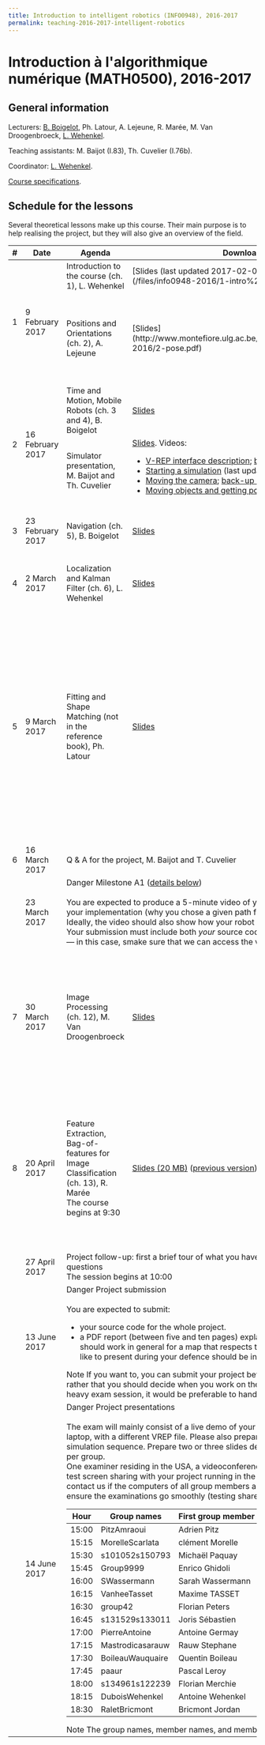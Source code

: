 ```yaml
---
title: Introduction to intelligent robotics (INFO0948), 2016-2017
permalink: teaching-2016-2017-intelligent-robotics
---
```


# Introduction à l'algorithmique numérique (MATH0500), 2016-2017

## General information

Lecturers: [B. Boigelot](http://www.montefiore.ulg.ac.be/~boigelot/), Ph. Latour, A. Lejeune, R. Marée, M. Van Droogenbroeck, [L. Wehenkel](http://montefiore.ulg.ac.be/~lwh/).

Teaching assistants: M. Baijot (I.83), Th. Cuvelier (I.76b).

Coordinator: [L. Wehenkel](http://montefiore.ulg.ac.be/~lwh/).

[Course specifications](http://progcours.ulg.ac.be/cocoon/cours/INFO0948-2.html).

## Schedule for the lessons

Several theoretical lessons make up this course. Their main purpose is to help realising the project, but they will also give an overview of the field. 

<table class="table table-bordered">
    <thead>
        <tr>
            <th>#</th>
            <th>Date</th>
            <th>Agenda</th>
            <th>Downloads</th>
            <th>Supplements</th>
        </tr>
    </thead>
    <tbody>
        <tr id="course-1">
            <td rowspan="2">1</td>
            <td rowspan="2">9 February 2017</td>
            <td>Introduction to the course (ch. 1), L. Wehenkel</td>
            <td markdown="span">[Slides (last updated 2017-02-09 15:30)](/files/info0948-2016/1-intro%202017.key.pdf)</td>
            <td class="small" markdown="span">[Reference book](http://petercorke.com/RVC1/chaps/1/)</td>
        </tr>
        <tr>
            <td>Positions and Orientations (ch. 2), A. Lejeune</td>
            <td markdown="span">[Slides](http://www.montefiore.ulg.ac.be/~tcuvelier/files/info0948-2016/2-pose.pdf)</td>
            <td class="small" markdown="span">
                [Reference book](http://petercorke.com/RVC1/chaps/2/)<br/>
                Peter Corke's Robotics Toolbox: [3D transforms](http://www.petercorke.com/RTB/r9/html/#3dtransforms), [quaternions](http://www.petercorke.com/RTB/r9/html/#quaternion), [homogeneous coordinates](http://www.petercorke.com/RTB/r9/html/#homogeneouspointsandlines)<br/>
                MATLAB Robotics Toolbox: [coordinate system transforms](http://fr.mathworks.com/help/robotics/coordinate-system-transformations.html)
            </td>
        </tr>
        <tr id="course-2">
            <td rowspan="2">2</td>
            <td rowspan="2">16 February 2017</td>
            <td>Time and Motion, Mobile Robots (ch. 3 and 4), B. Boigelot</td>
            <td markdown="span">
                <a href="http://www.montefiore.ulg.ac.be/~tcuvelier/files/info0948-2016/time-motion.pdf">Slides</a>
            </td>
            <td class="small" markdown="span">
                Reference book for <a href="http://petercorke.com/RVC1/chaps/3/">Chapter 3</a> and <a href="http://petercorke.com/RVC1/chaps/4/">Chapter 4</a><br/>
                Peter Corke's Robotics Toolbox: <a href="http://www.petercorke.com/RTB/r9/html/#trajectorygeneration">trajectory interpolation</a>
            </td>
        </tr>
        <tr>
            <td>Simulator presentation, M. Baijot and Th. Cuvelier</td>
            <td colspan="2" markdown="span">
                <a href="http://www.montefiore.ulg.ac.be/~tcuvelier/files/info0948-2016/02_Project_and_simulator.pdf">Slides</a>. Videos: 
                <ul>
                    <li><a href="https://www.youtube.com/watch?v=6Oq55YYLwQs">V-REP interface description</a>; <a href="http://www.montefiore.ulg.ac.be/~tcuvelier/files/info0948-2016/V-REP%20overall.mp4">back-up link</a></li>
                    <li><a href="https://www.youtube.com/watch?v=SgUfqFveJwQ">Starting a simulation</a> (last updated 2014-03-23 14:30); <a href="http://www.montefiore.ulg.ac.be/~tcuvelier/files/info0948-2016/V-REP%20simulation.mp4">back-up link</a></li>                                <li><a href="https://www.youtube.com/watch?v=FRN_Gj_lSqU">Moving the camera</a>; <a href="http://www.montefiore.ulg.ac.be/~tcuvelier/files/info0948-2016/V-REP%20camera.mp4">back-up link</a></li>
                    <li><a href="https://www.youtube.com/watch?v=O8HNW9cXY6Q">Moving objects and getting positions</a>; <a href="http://www.montefiore.ulg.ac.be/~tcuvelier/files/info0948-2016/V-REP%20objects.mp4">back-up link</a></li>
                </ul>
            </td>
        </tr>
        <tr id="course-3">
            <td>3</td>
            <td>23 February 2017</td>
            <td>Navigation (ch. 5), B. Boigelot</td>
            <td markdown="span">
                <a href="http://www.montefiore.ulg.ac.be/~tcuvelier/files/info0948-2016/control-navigation.pdf">Slides</a>
            </td>
            <td class="small" markdown="span">
                <a href="http://petercorke.com/RVC1/chaps/5/">Reference book</a><br/>
                Peter Corke's Robotics Toolbox: <a href="http://www.petercorke.com/RTB/r9/html/#pathplanning">path planning</a>, <a href="http://www.petercorke.com/RTB/r9/html/angdiff.html">angle difference (<code>angdiff</code>)</a><br/>
                MATLAB Robotics Toolbox: <a href="http://fr.mathworks.com/help/robotics/ug/occupancy-grids.html">path planning and occupancy grids</a>, <a href="http://fr.mathworks.com/help/robotics/ug/probabilistic-roadmaps-prm.html">probabilistic roadmap (PRM)</a>, <a href="http://fr.mathworks.com/help/robotics/ref/robotics.purepursuit-class.html">PurePursuit controller</a>
            </td>
        </tr>
        <tr id="course-4">
            <td>4</td>
            <td>2 March 2017</td>
            <td>Localization and Kalman Filter (ch. 6), L. Wehenkel</td>
            <td>
                <a href="http://www.montefiore.ulg.ac.be/~tcuvelier/files/info0948-2016/6-localization.pdf">Slides</a>
            </td>
            <td class="small">
                <a href="http://petercorke.com/RVC1/chaps/6/">Reference book</a><br/>
                Peter Corke's Robotics Toolbox: <a href="http://www.petercorke.com/RTB/r9/html/#localization">localisation with Kalman filter and particle filter</a>, <a href="http://www.petercorke.com/RTB/r9/html/Map.html">map of landmarks</a><br/>
                MATLAB Robotics Toolbox: <a href="https://fr.mathworks.com/help/robotics/ug/particle-filter-parameters.html">particle filter</a>, <a href="http://fr.mathworks.com/help/robotics/ug/probabilistic-roadmaps-prm.html">probabilistic roadmap (PRM)</a>, <a href="http://fr.mathworks.com/help/robotics/ref/robotics.purepursuit-class.html">PurePursuit controller</a>
            </td>
        </tr>
        <tr id="course-5">
            <td>5</td>
            <td>9 March 2017</td>
            <td>Fitting and Shape Matching (not in the reference book), Ph. Latour</td>
            <td>
                <a href="http://www.montefiore.ulg.ac.be/~tcuvelier/files/info0948-2016/10-fitting.pdf">Slides</a>
            </td>
            <td class="small">
                <strong>To go further</strong><br/>
                For shape matching: 
                <ul>
                    <li><a href="https://en.wikipedia.org/wiki/Total_least_squares">total least squares</a> (avoid simple linear regression: see <a href="http://people.cas.uab.edu/~mosya/cl/IHO.pdf">Chapter 1</a> of <a href="https://www.crcpress.com/Circular-and-Linear-Regression-Fitting-Circles-and-Lines-by-Least-Squares/Chernov/p/book/9781439835906">Circular and linear regression: Fitting circles and lines by least squares, N. Chernov</a>)</li>
                    <li><a href="https://en.wikipedia.org/wiki/Hausdorff_distance">Hausdorff distance</a></li>
                </ul>
                An efficient data structure to work with many points: <a href="https://en.wikipedia.org/wiki/K-d_tree">the k-d tree</a>. <br/><br/>
                <strong>For the project</strong><br/>
                Peter Corke's Machine Vision Toolbox: 
                <ul>
                    <li><a href="http://www.petercorke.com/MVTB/r3/html/ransac.html">fitting points to a model with RANSAC</a></li>
                    <li><a href="http://www.petercorke.com/MVTB/r3/html/icp.html">point cloud alignment with ICP</a></li>
                </ul>
                MATLAB Computer Vision System Toolbox: 
                <ul>
                    <li><a href="https://fr.mathworks.com/help/vision/functionlist.html?s_cid=doc_ftr#bux46dr-1">fitting point clouds to geometric shapes with RANSAC</a></li>
                    <li><a href="https://fr.mathworks.com/help/vision/ref/pcregrigid.html">fitting point clouds with ICP</a></li>
                </ul>
                MATLAB Statistics and Machine Learning Toolbox: 
                <ul>
                    <li><a href="https://fr.mathworks.com/help/stats/pca.html">PCA (can be used to initialise ICP)</a></li>
                </ul>
            </td>
        </tr>
        <tr id="course-6">
            <td>6</td>
            <td>16 March 2017</td>
            <td colspan="3">Q &amp; A for the project, M. Baijot and T. Cuvelier</td>
        </tr>
        <tr id="milestone-a1">
            <td></td>
            <td>23 March 2017</td>
            <td colspan="3">
                <span class="label label-danger">Danger</span> Milestone A1 (<a href="#project">details below</a>)<br/><br/>
                You are expected to produce a 5-minute video of your robot that explores the map and eventually shows the map, with an audio comment explaining your implementation (why you chose a given path finding algorithm, how you decide the next point to explore, rather than what function you called). Ideally, the video should also show how your robot is making decisions (for example, show the map being built, the next point to explore, the trajectory). <br/>
                Your submission must include both <em>your</em> source code and the video (either directly as a file, or a link to an external website where you hosted your video — in this case, smake sure that we can access the video at any time after your submission). 
            </td>
        </tr>
        <tr id="course-7">
            <td>7</td>
            <td>30 March 2017</td>
            <td>Image Processing (ch. 12), M. Van Droogenbroeck</td>
            <td>
                <a href="http://www.montefiore.ulg.ac.be/~tcuvelier/files/info0948-2016/11-image-processing.pdf">Slides</a>
            </td>
            <td class="small">
                <strong>To go further</strong><br/>
                <a href="http://h2r.cs.brown.edu/social-feedback-icra-2017/">Reducing Errors in Object-Fetching Interactions through Social Feedback</a>: <a href="https://www.youtube.com/watch?v=xuPZ9zKVIfw">video</a>, <a href="http://h2r.cs.brown.edu/wp-content/uploads/2017/03/whitney17.pdf">article</a>. <br/><br/>
                <strong>For the project</strong><br/>
                <a href="http://petercorke.com/RVC1/chaps/12/">Reference book</a><br/>
                MATLAB Image Processing Toolbox: 
                <ul>
                    <li>display an image: <a href="https://fr.mathworks.com/help/images/ref/imshow.html">imshow</a>, <a href="https://fr.mathworks.com/help/images/image-coordinate-systems.html">the coordinate system</a></li>
                    <li>colour space transformation: <a href="https://fr.mathworks.com/help/matlab/ref/rgb2hsv.html">from RGB to HSV</a> and <a href="https://fr.mathworks.com/help/matlab/ref/hsv2rgb.html">the reverse operation</a></li>
                    <li><a href="https://fr.mathworks.com/help/images/morphological-filtering.html">morphological operations</a>, <a href="https://fr.mathworks.com/help/images/ref/imgaussfilt.html">Gaussian filtering</a></li>
                    <li><a href="https://fr.mathworks.com/help/images/ref/edge.html">edge detection</a>, <a href="https://fr.mathworks.com/help/images/ref/imfindcircles.html">circles detection</a></li>
                </ul>
            </td>
        </tr>
        <tr id="course-8">
            <td>8</td>
            <td>20 April 2017</td>
            <td>
                Feature Extraction, Bag-of-features for Image Classification (ch. 13), R. Marée <br/>
                <span class="label label-danger">The course begins at 9:30</span>
            </td>
            <td>
                <a href="http://www.montefiore.ulg.ac.be/~tcuvelier/files/info0948-2016/slides-maree.pdf">Slides (20 MB)</a> (<a href="http://www.montefiore.ulg.ac.be/~tcuvelier/files/info0948-2016/12-features.pdf">previous version</a>)
            </td>
            <td class="small">
                <a href="http://petercorke.com/RVC1/chaps/13/">Reference book</a><br/>
                Peter Corke's Machine Vision Toolbox: 
                <ul>
                    <li>Feature extraction: <a href="http://www.petercorke.com/MVTB/r3/html/isift.html">SIFT</a>, <a href="http://www.petercorke.com/MVTB/r3/html/isurf.html">SURF</a>, <a href="http://www.petercorke.com/MVTB/r3/html/icorner.html">corner detector</a></li>
                </ul>
                MATLAB Computer Vision System Toolbox (high level): 
                <ul>
                    <li><a href="https://fr.mathworks.com/help/vision/examples/image-category-classification-using-bag-of-features.html">Image Category Classification Using Bag of Features</a></li>
                    <li><a href="https://fr.mathworks.com/help/vision/ref/bagoffeatures-class.html">bagOfFeatures</a></li>
                </ul>
                MATLAB Computer Vision System Toolbox (low level): 
                <ul>
                    <li><a href="https://fr.mathworks.com/help/vision/local-feature-extraction.html">Local Feature Extraction</a></li>
                </ul>
                MATLAB Statistics and Machine Learning Toolbox: 
                <ul>
                    <li><a href="https://fr.mathworks.com/help/stats/classification.html">Classification</a></li>
                </ul>
            </td>
        </tr>
        <tr id="course-9">
            <td></td>
            <td>27 April 2017</td>
            <td colspan="3">
                Project follow-up: first a brief tour of what you have achieved so far since the first deadline (deeper for groups that had problems), then time for questions<br/>
                <span class="label label-danger">The session begins at 10:00</span>
            </td>
        </tr>
        <tr id="submission">
            <td></td>
            <td>13 June 2017</td>
            <td colspan="3">
                <span class="label label-danger">Danger</span> Project submission<br/><br/>
                You are expected to submit: 
                <ul>
                    <li>your source code for the whole project.</li>
                    <li>a PDF report (between five and ten pages) explaining which milestones you have implemented, the ideas behind your algorithms, why you think they should work in general for a map that respects the hypotheses of the project, what ideas you rejected (and why). Basically, everything that you would like to present during your defence should be in your report. If you want to, you may include links to videos.</li>
                </ul>
                <span class="label label-info">Note</span> If you want to, you can submit your project beforehand: such a late deadline does not mean we expect you to work full steam until mid-June, but rather that you should decide when you work on the project so that it does not interfere with your other academic requirements. For students with a heavy exam session, it would be preferable to hand in your project at the end of May, but the choice is up to you.
            </td>
        </tr>
        <tr id="examination">
            <td></td>
            <td>14 June 2017</td>
            <td colspan="3">
                <span class="label label-danger">Danger</span> Project presentations<br/><br/>
                The exam will mainly consist of a live demo of your solution on a house that differs from the one provided for training. Be ready to run your code on a laptop, with a different VREP file. Please also prepare videos showing the key elements of your solution, in case there is not enough time to run a full simulation sequence. Prepare two or three slides describing the key elements of your work. This defence shall last approximately ten to fifteen minutes per group.<br/>
                One examiner residing in the USA, a videoconferencing system will be used, namely <a href="https://www.skype.com/en/">Skype</a>. Please have it installed on your computer beforehand and test screen sharing with your project running in the simulator (only one computer per group is required, make sure it is powerful enough well in advance; contact us if the computers of all group members are not able to withstand Skype with the simulator). Also, be present at least 15 minutes in advance to ensure the examinations go smoothly (testing shared screens, uploading the exam map, etc.).<br/>
                <table class="table table-bordered">
                    <thead>
                        <tr>
                            <th>Hour</th>
                            <th>Group names</th>
                            <th>First group member</th>
                            <th>Second group member</th>
                        </tr>
                    </thead>
                    <tbody>
                        <tr>
                            <td>15:00</td>
                            <td>PitzAmraoui</td>
                            <td>Adrien Pitz</td>
                            <td>Issam Amraoui</td>
                        </tr>
                        <tr>
                            <td>15:15</td>
                            <td>MorelleScarlata</td>
                            <td>clément Morelle</td>
                            <td></td>
                        </tr>
                        <tr>
                            <td>15:30</td>
                            <td>s101052s150793</td>
                            <td>Michaël Paquay</td>
                            <td>Bryan Peeters</td>
                        </tr>
                        <tr>
                            <td>15:45</td>
                            <td>Group9999</td>
                            <td>Enrico Ghidoli</td>
                            <td></td>
                        </tr>
                        <tr>
                            <td>16:00</td>
                            <td>SWassermann</td>
                            <td>Sarah Wassermann</td>
                            <td></td>
                        </tr>
                        <tr>
                            <td>16:15</td>
                            <td>VanheeTasset</td>
                            <td>Maxime TASSET</td>
                            <td>Laurent Vanhee</td>
                        </tr>
                        <tr>
                            <td>16:30</td>
                            <td>group42</td>
                            <td>Florian Peters</td>
                            <td></td>
                        </tr>
                        <tr>
                            <td>16:45</td>
                            <td>s131529s133011</td>
                            <td>Joris Sébastien</td>
                            <td>Martin Castin</td>
                        </tr>
                        <tr>
                            <td>17:00</td>
                            <td>PierreAntoine</td>
                            <td>Antoine Germay</td>
                            <td>Pierre Nicolay</td>
                        </tr>
                        <tr>
                            <td>17:15</td>
                            <td>Mastrodicasarauw</td>
                            <td>Rauw Stephane</td>
                            <td>Simon Mastrodicasa</td>
                        </tr>
                        <tr>
                            <td>17:30</td>
                            <td>BoileauWauquaire</td>
                            <td>Quentin Boileau</td>
                            <td>Odile Wauquaire</td>
                        </tr>
                        <tr>
                            <td>17:45</td>
                            <td>paaur</td>
                            <td>Pascal Leroy</td>
                            <td>Aurelien Werenne</td>
                        </tr>
                        <tr>
                            <td>18:00</td>
                            <td>s134961s122239</td>
                            <td>Florian Merchie</td>
                            <td>quentin Diprima</td>
                        </tr>
                        <tr>
                            <td>18:15</td>
                            <td>DuboisWehenkel</td>
                            <td>Antoine Wehenkel</td>
                            <td>Dubois Antoine</td>
                        </tr>
                        <tr>
                            <td>18:30</td>
                            <td>RaletBricmont</td>
                            <td>Bricmont Jordan</td>
                            <td>ARNAUD RALET</td>
                        </tr>
                    </tbody>
                </table>
                <span class="label label-info">Note</span> The group names, member names, and member orders have been taken from the submission platform. 
            </td>
        </tr>
    </tbody>
</table>


